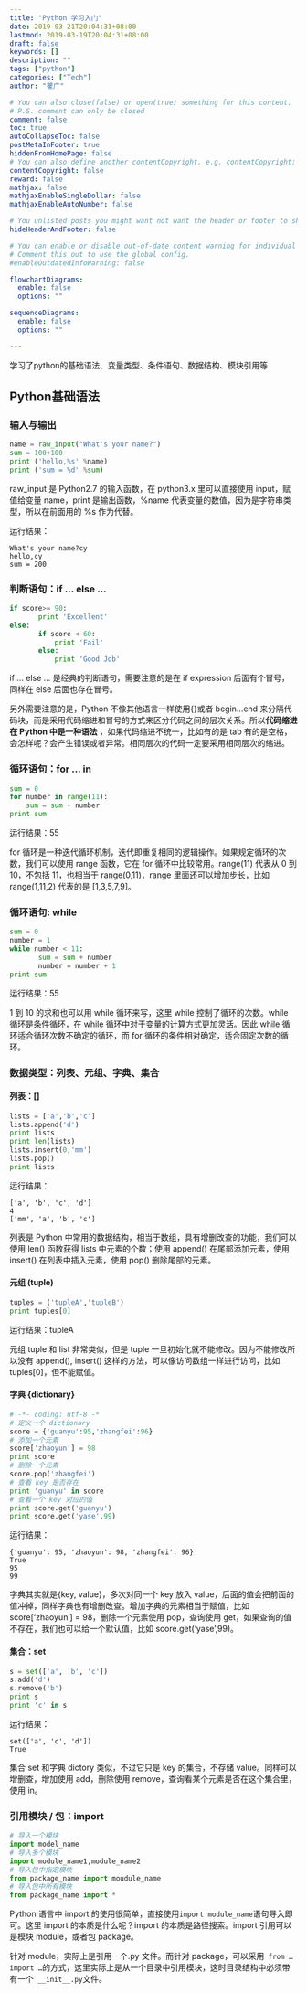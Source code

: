 ```yaml
---
title: "Python 学习入门"
date: 2019-03-21T20:04:31+08:00
lastmod: 2019-03-19T20:04:31+08:00
draft: false
keywords: []
description: ""
tags: ["python"]
categories: ["Tech"]
author: "瞿广"

# You can also close(false) or open(true) something for this content.
# P.S. comment can only be closed
comment: false
toc: true
autoCollapseToc: false
postMetaInFooter: true
hiddenFromHomePage: false
# You can also define another contentCopyright. e.g. contentCopyright: "This is another copyright."
contentCopyright: false
reward: false
mathjax: false
mathjaxEnableSingleDollar: false
mathjaxEnableAutoNumber: false

# You unlisted posts you might want not want the header or footer to show
hideHeaderAndFooter: false

# You can enable or disable out-of-date content warning for individual post.
# Comment this out to use the global config.
#enableOutdatedInfoWarning: false

flowchartDiagrams:
  enable: false
  options: ""

sequenceDiagrams: 
  enable: false
  options: ""

---
```


学习了python的基础语法、变量类型、条件语句、数据结构、模块引用等

<!--more-->

## Python基础语法

### 输入与输出

```python
name = raw_input("What's your name?")
sum = 100+100
print ('hello,%s' %name)
print ('sum = %d' %sum)
```

raw_input 是 Python2.7 的输入函数，在 python3.x 里可以直接使用 input，赋值给变量 name，print 是输出函数，%name 代表变量的数值，因为是字符串类型，所以在前面用的 %s 作为代替。

运行结果：

```
What's your name?cy
hello,cy
sum = 200
```
### 判断语句：if … else …

```python
if score>= 90:
       print 'Excellent'
else:
       if score < 60:
           print 'Fail'
       else:
           print 'Good Job'
```

if … else … 是经典的判断语句，需要注意的是在 if expression 后面有个冒号，同样在 else 后面也存在冒号。

另外需要注意的是，Python 不像其他语言一样使用{}或者 begin…end 来分隔代码块，而是采用代码缩进和冒号的方式来区分代码之间的层次关系。所以**代码缩进在 Python 中是一种语法** ，如果代码缩进不统一，比如有的是 tab 有的是空格，会怎样呢？会产生错误或者异常。相同层次的代码一定要采用相同层次的缩进。


### 循环语句：for … in

```python
sum = 0
for number in range(11):
    sum = sum + number
print sum
```
运行结果：55

for 循环是一种迭代循环机制，迭代即重复相同的逻辑操作。如果规定循环的次数，我们可以使用 range 函数，它在 for 循环中比较常用。range(11) 代表从 0 到 10，不包括 11，也相当于 range(0,11)，range 里面还可以增加步长，比如 range(1,11,2) 代表的是 [1,3,5,7,9]。

### 循环语句: while

```python
sum = 0
number = 1
while number < 11:
       sum = sum + number
       number = number + 1
print sum

```

运行结果：55

1 到 10 的求和也可以用 while 循环来写，这里 while 控制了循环的次数。while 循环是条件循环，在 while 循环中对于变量的计算方式更加灵活。因此 while 循环适合循环次数不确定的循环，而 for 循环的条件相对确定，适合固定次数的循环。


### 数据类型：列表、元组、字典、集合

#### 列表：[]

```python
lists = ['a','b','c']
lists.append('d')
print lists
print len(lists)
lists.insert(0,'mm')
lists.pop()
print lists
```

运行结果：

```
['a', 'b', 'c', 'd']
4
['mm', 'a', 'b', 'c']
```

列表是 Python 中常用的数据结构，相当于数组，具有增删改查的功能，我们可以使用 len() 函数获得 lists 中元素的个数；使用 append() 在尾部添加元素，使用 insert() 在列表中插入元素，使用 pop() 删除尾部的元素。

#### 元组 (tuple)

```python
tuples = ('tupleA','tupleB')
print tuples[0]
```

运行结果：tupleA

元组 tuple 和 list 非常类似，但是 tuple 一旦初始化就不能修改。因为不能修改所以没有 append(), insert() 这样的方法，可以像访问数组一样进行访问，比如 tuples[0]，但不能赋值。

#### 字典 {dictionary}

```python
# -*- coding: utf-8 -*
# 定义一个 dictionary
score = {'guanyu':95,'zhangfei':96}
# 添加一个元素
score['zhaoyun'] = 98
print score
# 删除一个元素
score.pop('zhangfei')
# 查看 key 是否存在
print 'guanyu' in score
# 查看一个 key 对应的值
print score.get('guanyu')
print score.get('yase',99)
```

运行结果：

```
{'guanyu': 95, 'zhaoyun': 98, 'zhangfei': 96}
True
95
99
```

字典其实就是{key, value}，多次对同一个 key 放入 value，后面的值会把前面的值冲掉，同样字典也有增删改查。增加字典的元素相当于赋值，比如 score[‘zhaoyun’] = 98，删除一个元素使用 pop，查询使用 get，如果查询的值不存在，我们也可以给一个默认值，比如 score.get(‘yase’,99)。

#### 集合：set

```python
s = set(['a', 'b', 'c'])
s.add('d')
s.remove('b')
print s
print 'c' in s
```

运行结果：

```
set(['a', 'c', 'd'])
True

```

集合 set 和字典 dictory 类似，不过它只是 key 的集合，不存储 value。同样可以增删查，增加使用 add，删除使用 remove，查询看某个元素是否在这个集合里，使用 in。

### 引用模块 / 包：import

```python
# 导入一个模块
import model_name
# 导入多个模块
import module_name1,module_name2
# 导入包中指定模块 
from package_name import moudule_name
# 导入包中所有模块 
from package_name import *
```
Python 语言中 import 的使用很简单，直接使用` import module_name `语句导入即可。这里 import 的本质是什么呢？import 的本质是路径搜索。import 引用可以是模块 module，或者包 package。

针对 module，实际上是引用一个.py 文件。而针对 package，可以采用` from … import …`的方式，这里实际上是从一个目录中引用模块，这时目录结构中必须带有一个` __init__.py`文件。